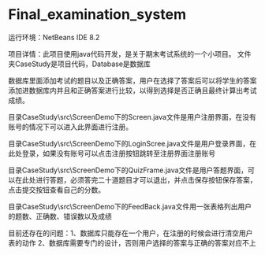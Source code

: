 # Final_examination_system
运行环境：NetBeans IDE 8.2

项目详情：此项目使用java代码开发，是关于期末考试系统的一个小项目。
文件夹CaseStudy是项目代码，Database是数据库

数据库里面添加考试的题目以及正确答案，用户在选择了答案后可以将学生的答案添加进数据库内并且和正确答案进行比较，以得到选择是否正确且最终计算出考试成绩。

目录CaseStudy\src\ScreenDemo下的Screen.java文件是用户注册界面，在没有账号的情况下可以进入此界面进行注册。

目录CaseStudy\src\ScreenDemo下的LoginScree.java文件是用户登录界面，在此处登录，如果没有账号可以点击注册按钮跳转至注册界面注册账号

目录CaseStudy\src\ScreenDemo下的QuizFrame.java文件是用户答题界面，可以在此处进行答题，必须答完二十道题目才可以退出，并点击保存按钮保存答案，点击提交按钮查看自己的分数。

目录CaseStudy\src\ScreenDemo下的FeedBack.java文件用一张表格列出用户的题数、正确数、错误数以及成绩

目前还存在的问题：1、数据库只能存在一个用户，在注册的时候会进行清空用户表的动作
                 2、数据库需要专门的设计，否则用户选择的答案与正确的答案对应不上
